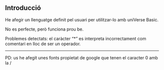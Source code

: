 ## Introducció

He afegir un llenguatge definit pel usuari per utilitzar-lo amb uniVerse Basic.

No es perfecte, però funciona prou be.

Problemes detectats: el caràcter “*” es interpreta incorrectament com comentari en lloc de ser un operador.

---

PD: us he afegit unes fonts propietat de google que tenen el caracter 0 amb la /